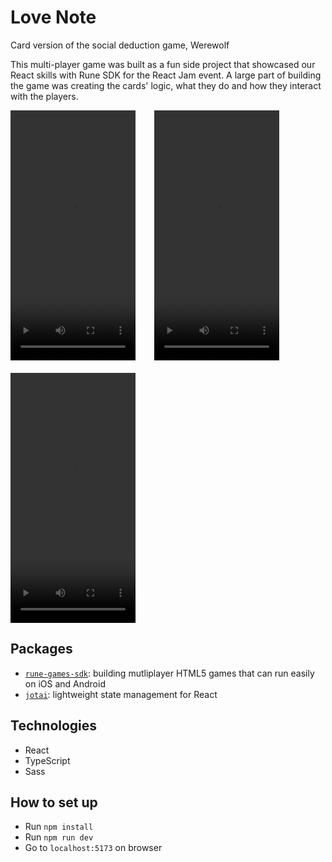 # Love Note

Card version of the social deduction game, Werewolf

This multi-player game was built as a fun side project that showcased our React skills with Rune SDK for the React Jam event. A large part of building the game was creating the cards' logic, what they do and how they interact with the players.

<div style="display: flex; justify-content: center;">
    <div style="display: flex; flex-wrap: wrap; gap: 30px; row-gap: 20px;">
        <video width="200" height="400" controls>
            <source src="src/assets/vid4.MOV">
            Your browser does not support the video tag.
        </video>
        <video width="200" height="400" controls>
            <source src="src/assets/vid1.MOV">
            Your browser does not support the video tag.
        </video>
        <video width="200" height="400" controls>
            <source src="src/assets/vid3.MOV">
            Your browser does not support the video tag.
        </video>
    </div>
</div>

## Packages

- [`rune-games-sdk`](https://github.com/rune/rune-games-sdk#rune-games-sdk): building mutliplayer HTML5 games that can run easily on iOS and Android
- [`jotai`](https://github.com/pmndrs/jotai): lightweight state management for React

## Technologies

- React
- TypeScript
- Sass

## How to set up

- Run `npm install`
- Run `npm run dev`
- Go to `localhost:5173` on browser
